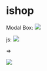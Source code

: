 # ishop

Modal Box:
![](https://pp.vk.me/c837237/v837237336/24828/x9naunq044I.jpg)

js:
![](https://pp.vk.me/c837237/v837237336/24831/XtT4Ud-LajA.jpg)

=>

![](https://pp.vk.me/c837237/v837237336/2483a/ltA_xH8UVCw.jpg)
